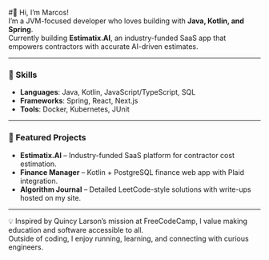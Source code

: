 #👋 Hi, I’m Marcos!  
I’m a JVM-focused developer who loves building with **Java, Kotlin, and Spring**.  
Currently building **Estimatix.AI**, an industry-funded SaaS app that empowers contractors with accurate AI-driven estimates.

---

### 🌟 Skills
- **Languages**: Java, Kotlin, JavaScript/TypeScript, SQL  
- **Frameworks**: Spring, React, Next.js  
- **Tools**: Docker, Kubernetes, JUnit  

---

### 🚀 Featured Projects
- **Estimatix.AI** – Industry-funded SaaS platform for contractor cost estimation.  
- **Finance Manager** – Kotlin + PostgreSQL finance web app with Plaid integration.  
- **Algorithm Journal** – Detailed LeetCode-style solutions with write-ups hosted on my site.  

---

💡 Inspired by Quincy Larson’s mission at FreeCodeCamp, I value making education and software accessible to all.  
Outside of coding, I enjoy running, learning, and connecting with curious engineers.  




